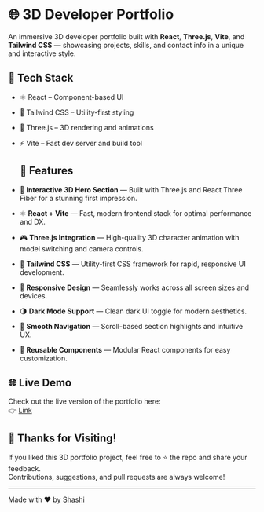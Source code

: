 # 🌐 3D Developer Portfolio

An immersive 3D developer portfolio built with **React**, **Three.js**, **Vite**, and **Tailwind CSS** — showcasing projects, skills, and contact info in a unique and interactive style.

## 🚀 Tech Stack

- ⚛️ React – Component-based UI
- 🧵 Tailwind CSS – Utility-first styling
- 🧠 Three.js – 3D rendering and animations
- ⚡ Vite – Fast dev server and build tool

  ## 🚀 Features

- 🎨 **Interactive 3D Hero Section** — Built with Three.js and React Three Fiber for a stunning first impression.
- ⚛️ **React + Vite** — Fast, modern frontend stack for optimal performance and DX.
- 🎮 **Three.js Integration** — High-quality 3D character animation with model switching and camera controls.
- 💅 **Tailwind CSS** — Utility-first CSS framework for rapid, responsive UI development.
- 🎯 **Responsive Design** — Seamlessly works across all screen sizes and devices.
- 🌗 **Dark Mode Support** — Clean dark UI toggle for modern aesthetics.
- 🧭 **Smooth Navigation** — Scroll-based section highlights and intuitive UX.
- 🔧 **Reusable Components** — Modular React components for easy customization.


## 🌐 Live Demo

Check out the live version of the portfolio here:  
👉 [Link](https://3d-portfolio-6mkca1wfd-shashi-kumars-projects-63519ea8.vercel.app)

## 🙌 Thanks for Visiting!

If you liked this 3D portfolio project, feel free to ⭐ the repo and share your feedback.  
Contributions, suggestions, and pull requests are always welcome!

---

Made with ❤️ by [Shashi](https://github.com/shashi-bot)






